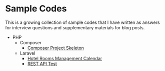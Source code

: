 # Sample Codes

This is a growing collection of sample codes that I have written as answers for interview questions and supplementary materials for blog posts.

* PHP 
  * Composer 
    * [Composer Project Skeleton](/php/composer/composer-project-skeleton)
  * Laravel 
    * [Hotel Rooms Management Calendar](/php/laravel/hotel-rooms-management-calendar/)
    * [REST API Test](/php/laravel/apitest)
